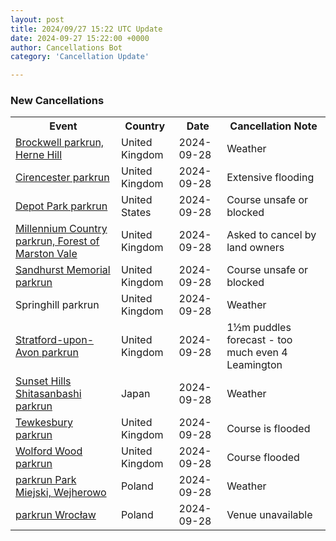 ```yaml
---
layout: post
title: 2024/09/27 15:22 UTC Update
date: 2024-09-27 15:22:00 +0000
author: Cancellations Bot
category: 'Cancellation Update'

---
```


<h3>New Cancellations</h3>
<div class='hscrollable'>
<table style='width: 100%'>
    <tr>
        <th>Event</th>
        <th>Country</th>
        <th>Date</th>
        <th>Cancellation Note</th>
    </tr>
    <tr>
        <td><a href="https://www.parkrun.org.uk/brockwell">Brockwell parkrun, Herne Hill</a></td>
        <td>United Kingdom</td>
        <td>2024-09-28</td>
        <td>Weather</td>
    </tr>
    <tr>
        <td><a href="https://www.parkrun.org.uk/cirencester">Cirencester parkrun</a></td>
        <td>United Kingdom</td>
        <td>2024-09-28</td>
        <td>Extensive flooding</td>
    </tr>
    <tr>
        <td><a href="https://www.parkrun.us/depotpark">Depot Park parkrun</a></td>
        <td>United States</td>
        <td>2024-09-28</td>
        <td>Course unsafe or blocked</td>
    </tr>
    <tr>
        <td><a href="https://www.parkrun.org.uk/millenniumcountry">Millennium Country parkrun, Forest of Marston Vale</a></td>
        <td>United Kingdom</td>
        <td>2024-09-28</td>
        <td>Asked to cancel by land owners</td>
    </tr>
    <tr>
        <td><a href="https://www.parkrun.org.uk/sandhurstmemorial">Sandhurst Memorial parkrun</a></td>
        <td>United Kingdom</td>
        <td>2024-09-28</td>
        <td>Course unsafe or blocked</td>
    </tr>
    <tr>
        <td>Springhill parkrun</td>
        <td>United Kingdom</td>
        <td>2024-09-28</td>
        <td>Weather</td>
    </tr>
    <tr>
        <td><a href="https://www.parkrun.org.uk/stratforduponavon">Stratford-upon-Avon parkrun</a></td>
        <td>United Kingdom</td>
        <td>2024-09-28</td>
        <td>1½m puddles forecast - too much even 4 Leamington</td>
    </tr>
    <tr>
        <td><a href="https://www.parkrun.jp/sunsethillsshitasanbashi">Sunset Hills Shitasanbashi parkrun</a></td>
        <td>Japan</td>
        <td>2024-09-28</td>
        <td>Weather</td>
    </tr>
    <tr>
        <td><a href="https://www.parkrun.org.uk/tewkesbury">Tewkesbury parkrun</a></td>
        <td>United Kingdom</td>
        <td>2024-09-28</td>
        <td>Course is flooded</td>
    </tr>
    <tr>
        <td><a href="https://www.parkrun.org.uk/wolfordwood">Wolford Wood parkrun</a></td>
        <td>United Kingdom</td>
        <td>2024-09-28</td>
        <td>Course flooded</td>
    </tr>
    <tr>
        <td><a href="https://www.parkrun.pl/parkmiejskiwejherowo">parkrun Park Miejski, Wejherowo</a></td>
        <td>Poland</td>
        <td>2024-09-28</td>
        <td>Weather</td>
    </tr>
    <tr>
        <td><a href="https://www.parkrun.pl/wroclaw">parkrun Wrocław</a></td>
        <td>Poland</td>
        <td>2024-09-28</td>
        <td>Venue unavailable</td>
    </tr>
</table>
</div>
